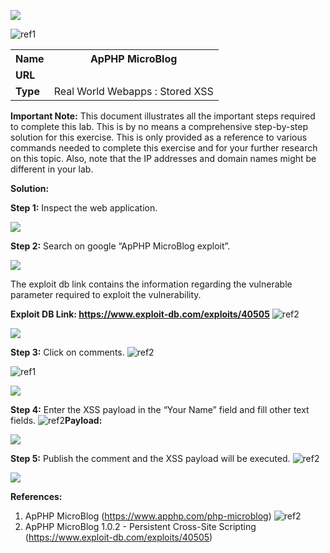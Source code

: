 ﻿![](Aspose.Words.03515e18-c70d-452f-8174-baf75e721773.001.png)

![ref1]
<table><tr><th colspan="1"><b>Name</b> </th><th colspan="1">ApPHP MicroBlog </th></tr>
<tr><td colspan="1" rowspan="2"><b>URL</b> </td><td colspan="1" valign="bottom"><https://www.attackdefense.com/challengedetails?cid=29>  </td></tr>
<tr><td colspan="1"></td></tr>
<tr><td colspan="1"><b>Type</b> </td><td colspan="1">Real World Webapps : Stored XSS </td></tr>
</table>

**Important Note:** This document illustrates all the important steps required to complete this lab. This  is  by  no  means  a  comprehensive  step-by-step  solution for this exercise. This is only provided as a reference to various commands needed to complete this exercise and for your further research on this topic. Also, note that the IP addresses and domain names might be different in your lab.  

**Solution:**  

**Step 1:** Inspect the web application. 

![](Aspose.Words.03515e18-c70d-452f-8174-baf75e721773.003.png)

**Step 2:** Search on google “ApPHP MicroBlog exploit”. 

![](Aspose.Words.03515e18-c70d-452f-8174-baf75e721773.004.jpeg)

The exploit db link contains the information regarding the vulnerable parameter required to exploit the vulnerability. 

**Exploit DB Link: <https://www.exploit-db.com/exploits/40505>** ![ref2]


![](Aspose.Words.03515e18-c70d-452f-8174-baf75e721773.006.jpeg)

**Step 3:** Click on comments.  ![ref2]

![ref1]

![](Aspose.Words.03515e18-c70d-452f-8174-baf75e721773.007.jpeg)

**Step 4:** Enter the XSS payload in the “Your Name” field and fill other text fields. ![ref2]**Payload:** <script>alert(document.cookie)</script> 

![](Aspose.Words.03515e18-c70d-452f-8174-baf75e721773.008.jpeg)

**Step 5:** Publish the comment and the XSS payload will be executed.  ![ref2]

![](Aspose.Words.03515e18-c70d-452f-8174-baf75e721773.009.jpeg)

**References:**  

1. ApPHP MicroBlog (<https://www.apphp.com/php-microblog>)  ![ref2]
1. ApPHP MicroBlog 1.0.2 - Persistent Cross-Site Scripting (<https://www.exploit-db.com/exploits/40505>)  

[ref1]: Aspose.Words.03515e18-c70d-452f-8174-baf75e721773.002.png
[ref2]: Aspose.Words.03515e18-c70d-452f-8174-baf75e721773.005.png
